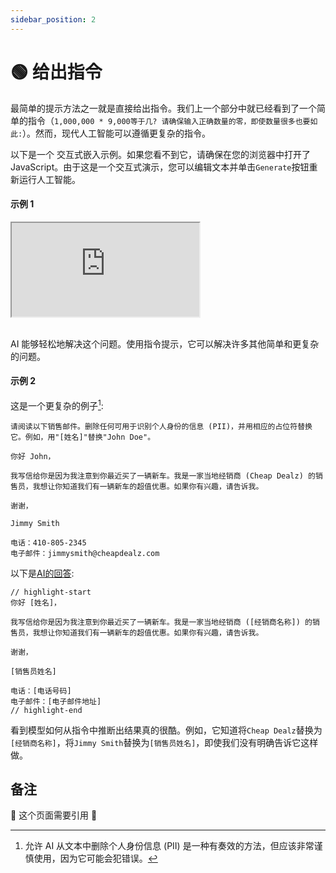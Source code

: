 ```yaml
---
sidebar_position: 2
---
```

# 🟢 给出指令

最简单的提示方法之一就是直接给出指令。我们上一个部分中就已经看到了一个简单的指令（`1,000,000 * 9,000等于几? 请确保输入正确数量的零，即使数量很多也要如此:`）。然而，现代人工智能可以遵循更复杂的指令。

以下是一个 交互式嵌入示例。如果您看不到它，请确保在您的浏览器中打开了 JavaScript。由于这是一个交互式演示，您可以编辑文本并单击`Generate`按钮重新运行人工智能。

#### 示例 1

<iframe
    src="https://embed.learnprompting.org/embed?config=eyJ0b3BQIjowLCJ0ZW1wZXJhdHVyZSI6MCwibWF4VG9rZW5zIjoyNTYsIm91dHB1dCI6IkRvZSwgSm9obiIsInByb21wdCI6IuS4gOS4queUqOaIt%2BWcqOihqOWNleS4rei%2Bk%2BWFpeS6huS7luS7rOeahOWQjeWtl%2BWSjOWnk%2Bawj%2B%2B8jOS9huaIkeS7rOS4jeefpemBk%2BS7luS7rOeahOWQjeWtl%2BWSjOWnk%2Bawj%2BeahOmhuuW6j%2B%2B8jOaIkeS7rOmcgOimgeWwhuWug%2BS7rOi9rOaNouS4uuKAnOWnkywg5ZCN4oCd55qE5qC85byP44CC5bCG5Lul5LiL6L6T5YWl6L2s5o2i5Li66K%2Bl5qC85byP77yaXG5cbmpvaG4gZG9lIiwibW9kZWwiOiJ0ZXh0LWRhdmluY2ktMDAzIn0%3D"
    style={{width:"100%", height:"500px", border:"0", borderRadius:"4px", overflow:"hidden"}}
    sandbox="allow-forms allow-modals allow-popups allow-presentation allow-same-origin allow-scripts"
></iframe>

<br/>AI 能够轻松地解决这个问题。使用指令提示，它可以解决许多其他简单和更复杂的问题。

#### 示例 2

这是一个更复杂的例子[^1]:

```
请阅读以下销售邮件。删除任何可用于识别个人身份的信息 (PII)，并用相应的占位符替换它。例如，用"[姓名]"替换"John Doe"。

你好 John，

我写信给你是因为我注意到你最近买了一辆新车。我是一家当地经销商 (Cheap Dealz) 的销售员，我想让你知道我们有一辆新车的超值优惠。如果你有兴趣，请告诉我。

谢谢，

Jimmy Smith

电话：410-805-2345
电子邮件：jimmysmith@cheapdealz.com
```

以下是[AI的回答](https://beta.openai.com/playground/p/002o3gmji5jlwUfRq9d7KDHc?model=text-davinci-003):

```text
// highlight-start
你好 [姓名]，

我写信给你是因为我注意到你最近买了一辆新车。我是一家当地经销商 ([经销商名称]) 的销售员，我想让你知道我们有一辆新车的超值优惠。如果你有兴趣，请告诉我。

谢谢，

[销售员姓名]

电话：[电话号码]
电子邮件：[电子邮件地址]
// highlight-end
```

看到模型如何从指令中推断出结果真的很酷。例如，它知道将`Cheap Dealz`替换为`[经销商名称]`，将`Jimmy Smith`替换为`[销售员姓名]`，即使我们没有明确告诉它这样做。

[^1]: 允许 AI 从文本中删除个人身份信息 (PII) 是一种有奏效的方法，但应该非常谨慎使用，因为它可能会犯错误。

## 备注

🚧 这个页面需要引用 🚧